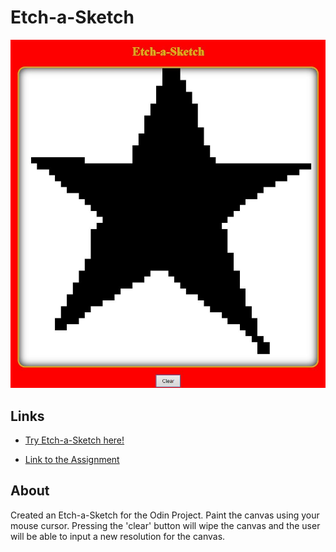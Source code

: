 # Etch-a-Sketch
![](https://github.com/Appletri/Appletri/blob/main/assets/etch-a-sketch.JPG)

## Links
- [Try Etch-a-Sketch here!](https://Appletri.github.io/Etch-a-Sketch/)

- [Link to the Assignment](https://www.theodinproject.com/paths/foundations/courses/foundations/lessons/etch-a-sketch-project)

## About
Created an Etch-a-Sketch for the Odin Project. 
Paint the canvas using your mouse cursor.
Pressing the 'clear' button will wipe the canvas and the user will be able to input a new resolution for the canvas.
